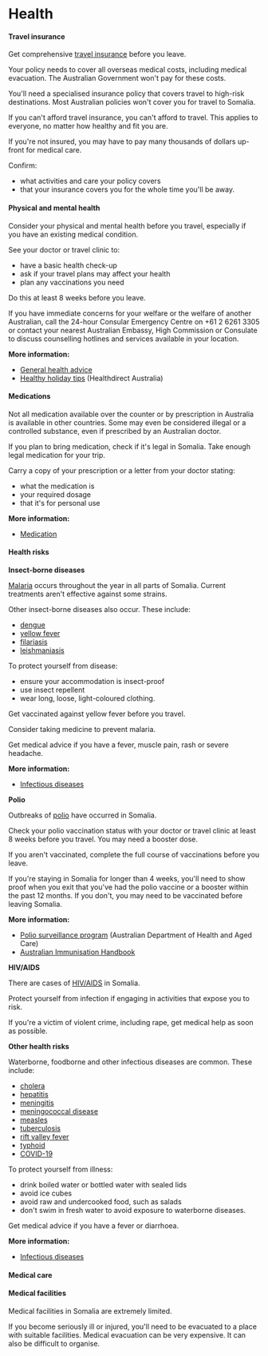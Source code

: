 # Health

#### Travel insurance

Get comprehensive [travel insurance](/before-you-go/the-basics/travel-insurance "Travel insurance") before you leave.

Your policy needs to cover all overseas medical costs, including medical evacuation. The Australian Government won't pay for these costs.

You'll need a specialised insurance policy that covers travel to high-risk destinations. Most Australian policies won't cover you for travel to Somalia.

If you can't afford travel insurance, you can't afford to travel. This applies to everyone, no matter how healthy and fit you are.

If you're not insured, you may have to pay many thousands of dollars up-front for medical care.

Confirm:

* what activities and care your policy covers
* that your insurance covers you for the whole time you'll be away.

#### Physical and mental health

Consider your physical and mental health before you travel, especially if you have an existing medical condition.

See your doctor or travel clinic to:

* have a basic health check-up
* ask if your travel plans may affect your health
* plan any vaccinations you need

Do this at least 8 weeks before you leave.

If you have immediate concerns for your welfare or the welfare of another Australian, call the 24-hour Consular Emergency Centre on +61 2 6261 3305 or contact your nearest Australian Embassy, High Commission or Consulate to discuss counselling hotlines and services available in your location.

**More information:**

* [General health advice](/before-you-go/health "Taking care of your health")
* [Healthy holiday tips](https://www.healthdirect.gov.au/healthy-holiday-tips-infographic) (Healthdirect Australia)

#### Medications

Not all medication available over the counter or by prescription in Australia is available in other countries. Some may even be considered illegal or a controlled substance, even if prescribed by an Australian doctor.

If you plan to bring medication, check if it's legal in Somalia. Take enough legal medication for your trip.

Carry a copy of your prescription or a letter from your doctor stating:

* what the medication is
* your required dosage
* that it's for personal use

**More information:**

* [Medication](/before-you-go/health/medications "Medication and medical equipment")

#### Health risks

**Insect-borne diseases**

[Malaria](https://www.who.int/news-room/fact-sheets/detail/malaria) occurs throughout the year in all parts of Somalia. Current treatments aren't effective against some strains.

Other insect-borne diseases also occur. These include:

* [dengue](https://www.health.gov.au/diseases/dengue-virus-infection)
* [yellow fever](https://www.health.gov.au/diseases/yellow-fever?utm_source=health.gov.au&utm_medium=redirect&utm_campaign=digital_transformation&utm_content=yellowfever)
* [filariasis](https://www.who.int/news-room/fact-sheets/detail/lymphatic-filariasis)
* [leishmaniasis](https://www.who.int/news-room/fact-sheets/detail/leishmaniasis)

To protect yourself from disease:

* ensure your accommodation is insect-proof
* use insect repellent
* wear long, loose, light-coloured clothing.

Get vaccinated against yellow fever before you travel.

Consider taking medicine to prevent malaria.

Get medical advice if you have a fever, muscle pain, rash or severe headache.

**More information:**

* [Infectious diseases](https://www.smartraveller.gov.au/before-you-go/health/diseases)

**Polio**

Outbreaks of [polio](https://www.who.int/news-room/fact-sheets/detail/poliomyelitis) have occurred in Somalia.

Check your polio vaccination status with your doctor or travel clinic at least 8 weeks before you travel. You may need a booster dose.

If you aren't vaccinated, complete the full course of vaccinations before you leave.

If you're staying in Somalia for longer than 4 weeks, you'll need to show proof when you exit that you've had the polio vaccine or a booster within the past 12 months. If you don't, you may need to be vaccinated before leaving Somalia.

**More information:**

* [Polio surveillance program](https://www.health.gov.au/our-work/polio-surveillance-program?utm_source=health.gov.au&utm_medium=callout-auto-custom&utm_campaign=digital_transformation) (Australian Department of Health and Aged Care)
* [Australian Immunisation Handbook](https://immunisationhandbook.health.gov.au/)

**HIV/AIDS**

There are cases of [HIV/AIDS](https://www.who.int/news-room/fact-sheets/detail/hiv-aids) in Somalia.

Protect yourself from infection if engaging in activities that expose you to risk.

If you're a victim of violent crime, including rape, get medical help as soon as possible.

**Other health risks**

Waterborne, foodborne and other infectious diseases are common. These include:

* [cholera](https://www.who.int/news-room/fact-sheets/detail/cholera)
* [hepatitis](https://www.who.int/hepatitis/en/)
* [meningitis](https://www.who.int/health-topics/meningitis#tab=tab_1)
* [meningococcal disease](https://www.who.int/news-room/fact-sheets/detail/meningococcal-meningitis)
* [measles](https://www.health.gov.au/diseases/measles)
* [tuberculosis](https://www.who.int/news-room/fact-sheets/detail/tuberculosis)
* [rift valley fever](https://www.who.int/news-room/fact-sheets/detail/rift-valley-fever)
* [typhoid](https://www.who.int/teams/immunization-vaccines-and-biologicals/diseases/typhoid)
* [COVID-19](https://www.health.gov.au/topics/covid-19/about)

To protect yourself from illness:

* drink boiled water or bottled water with sealed lids
* avoid ice cubes
* avoid raw and undercooked food, such as salads
* don't swim in fresh water to avoid exposure to waterborne diseases.

Get medical advice if you have a fever or diarrhoea.

**More information:**

* [Infectious diseases](https://www.smartraveller.gov.au/before-you-go/health/diseases)

#### Medical care

#### Medical facilities

Medical facilities in Somalia are extremely limited.

If you become seriously ill or injured, you'll need to be evacuated to a place with suitable facilities. Medical evacuation can be very expensive. It can also be difficult to organise.